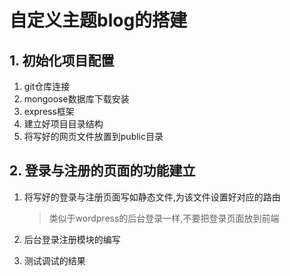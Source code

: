 # 自定义主题blog的搭建

## 1. 初始化项目配置

1. git仓库连接
2. mongoose数据库下载安装
3. express框架
4. 建立好项目目录结构
5. 将写好的网页文件放置到public目录

## 2. 登录与注册的页面的功能建立

1. 将写好的登录与注册页面写如静态文件,为该文件设置好对应的路由

   > 类似于wordpress的后台登录一样,不要把登录页面放到前端

   

2. 后台登录注册模块的编写

3. 测试调试的结果

   

